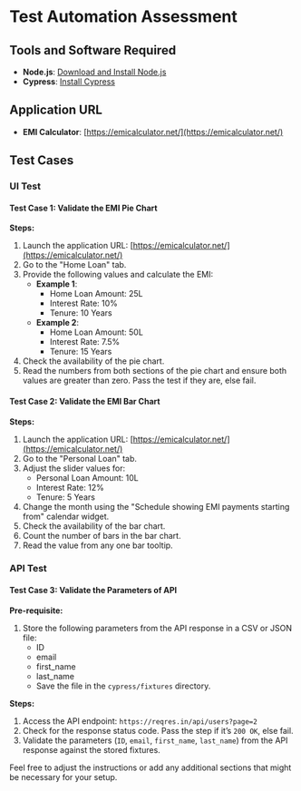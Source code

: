 # Test Automation Assessment

## Tools and Software Required

- **Node.js**: [Download and Install Node.js](https://nodejs.org/)
- **Cypress**: [Install Cypress](https://www.cypress.io/)

## Application URL

- **EMI Calculator**: [https://emicalculator.net/](https://emicalculator.net/)

## Test Cases

### UI Test

#### Test Case 1: Validate the EMI Pie Chart

**Steps:**

1. Launch the application URL: [https://emicalculator.net/](https://emicalculator.net/)
2. Go to the "Home Loan" tab.
3. Provide the following values and calculate the EMI:
   - **Example 1**:
     - Home Loan Amount: 25L
     - Interest Rate: 10%
     - Tenure: 10 Years
   - **Example 2**:
     - Home Loan Amount: 50L
     - Interest Rate: 7.5%
     - Tenure: 15 Years
4. Check the availability of the pie chart.
5. Read the numbers from both sections of the pie chart and ensure both values are greater than zero. Pass the test if they are, else fail.

#### Test Case 2: Validate the EMI Bar Chart

**Steps:**

1. Launch the application URL: [https://emicalculator.net/](https://emicalculator.net/)
2. Go to the "Personal Loan" tab.
3. Adjust the slider values for:
   - Personal Loan Amount: 10L
   - Interest Rate: 12%
   - Tenure: 5 Years
4. Change the month using the "Schedule showing EMI payments starting from" calendar widget.
5. Check the availability of the bar chart.
6. Count the number of bars in the bar chart.
7. Read the value from any one bar tooltip.

### API Test

#### Test Case 3: Validate the Parameters of API

**Pre-requisite:**

1. Store the following parameters from the API response in a CSV or JSON file:
   - ID
   - email
   - first_name
   - last_name
   - Save the file in the `cypress/fixtures` directory.

**Steps:**

1. Access the API endpoint: `https://reqres.in/api/users?page=2`
2. Check for the response status code. Pass the step if it’s `200 OK`, else fail.
3. Validate the parameters (`ID`, `email`, `first_name`, `last_name`) from the API response against the stored fixtures.


Feel free to adjust the instructions or add any additional sections that might be necessary for your setup.





   
